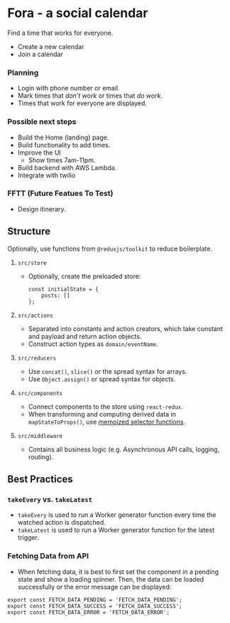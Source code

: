 # Fora - a social calendar

Find a time that works for everyone.

* Create a new calendar
* Join a calendar

### Planning
* Login with phone number or email.
* Mark times that _don’t work_ or times that _do work_.
* Times that work for everyone are displayed.

### Possible next steps
* Build the Home (landing) page.
* Build functionality to add times.
* Improve the UI
  * Show times 7am-11pm.
* Build backend with AWS Lambda.
* Integrate with twilio

### FFTT (Future Featues To Test)
* Design itinerary.

## Structure

Optionally, use functions from `@reduxjs/toolkit` to reduce boilerplate.

1. `src/store`
    * Optionally, create the preloaded store:
        ```
        const initialState = {
            posts: []
        };
        ```

2. `src/actions`
    * Separated into constants and action creators, which take constant and payload and return action objects.
    * Construct action types as `domain/eventName`.

3. `src/reducers`
    * Use `concat()`, `slice()` or the spread syntax for arrays.
    * Use `Object.assign()` or spread syntax for objects.

4. `src/components`
    * Connect components to the store using `react-redux`.
    * When transforming and computing derived data in `mapStateToProps()`, use 
    [memoized selector functions](https://redux.js.org/recipes/computing-derived-data#creating-a-memoized-selector).

5. `src/middleware`
    * Contains all business logic (e.g. Asynchronous API calls, logging, routing).

## Best Practices

### `takeEvery` vs. `takeLatest`
* `takeEvery` is used to run a Worker generator function every time the watched action is dispatched.
* `takeLatest` is used to run a Worker generator function for the latest trigger.

### Fetching Data from API
* When fetching data, it is best to first set the component in a pending state and show a loading spinner. Then, the data can be loaded successfully or the error message can be displayed:
```
export const FETCH_DATA_PENDING = 'FETCH_DATA_PENDING';
export const FETCH_DATA_SUCCESS = 'FETCH_DATA_SUCCESS';
export const FETCH_DATA_ERROR = 'FETCH_DATA_ERROR';
```